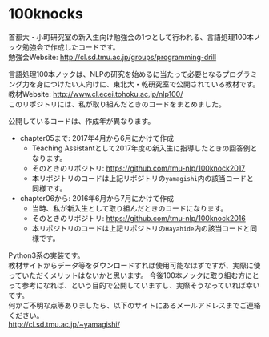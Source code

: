# 100knocks

首都大・小町研究室の新入生向け勉強会の1つとして行われる、言語処理100本ノック勉強会で作成したコードです。  
勉強会Website: http://cl.sd.tmu.ac.jp/groups/programming-drill    

言語処理100本ノックは、NLPの研究を始めるに当たって必要となるプログラミング力を身につけたい人向けに、東北大・乾研究室で公開されている教材です。  
教材Website: http://www.cl.ecei.tohoku.ac.jp/nlp100/  
このリポジトリには、私が取り組んだときのコードをまとめました。

公開しているコードは、作成年が異なります。
- chapter05まで: 2017年4月から6月にかけて作成  
    - Teaching Assistantとして2017年度の新入生に指導したときの回答例となります。
    - そのときのリポジトリ: https://github.com/tmu-nlp/100knock2017
    - 本リポジトリのコードは上記リポジトリの`yamagishi`内の該当コードと同様です。
- chapter06から: 2016年6月から7月にかけて作成
    - 当時、私が新入生として取り組んだときのコードになります。
    - そのときのリポジトリ: https://github.com/tmu-nlp/100knock2016
    - 本リポジトリのコードは上記リポジトリの`Hayahide`内の該当コードと同様です。

Python3系の実装です。  
教材サイトからデータ等をダウンロードすれば使用可能なはずですが、実際に使っていただくメリットはないかと思います。
今後100本ノックに取り組む方にとって参考になれば、という目的で公開していますし、実際そうなっていれば幸いです。  
何かご不明な点等ありましたら、以下のサイトにあるメールアドレスまでご連絡ください。  
http://cl.sd.tmu.ac.jp/~yamagishi/
